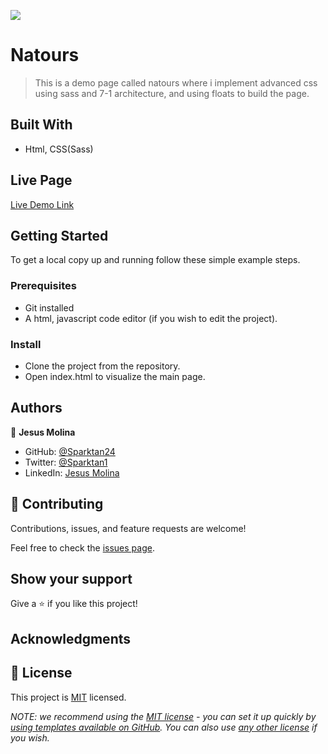 ![](https://img.shields.io/badge/Microverse-blueviolet)

# Natours

> This is a demo page called natours where i implement advanced css using sass and 7-1 architecture, and using floats to build the page.


## Built With

- Html, CSS(Sass)

## Live Page

[Live Demo Link](Soon)


## Getting Started

To get a local copy up and running follow these simple example steps.

### Prerequisites
- Git installed
- A html, javascript code editor (if you wish to edit the project).

### Install
- Clone the project from the repository.
- Open index.html to visualize the main page.


## Authors

👤 **Jesus Molina**

- GitHub: [@Sparktan24](https://github.com/Sparktan24)
- Twitter: [@Sparktan1](https://twitter.com/Sparktan1)
- LinkedIn: [Jesus Molina](https://www.linkedin.com/in/jesus-molina-2b104424a/)


## 🤝 Contributing

Contributions, issues, and feature requests are welcome!

Feel free to check the [issues page](../../issues/).

## Show your support

Give a ⭐️ if you like this project!

## Acknowledgments



## 📝 License

This project is [MIT](./LICENSE) licensed.

_NOTE: we recommend using the [MIT license](https://choosealicense.com/licenses/mit/) - you can set it up quickly by [using templates available on GitHub](https://docs.github.com/en/communities/setting-up-your-project-for-healthy-contributions/adding-a-license-to-a-repository). You can also use [any other license](https://choosealicense.com/licenses/) if you wish._

